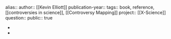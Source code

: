 alias::
author:: [[Kevin Elliott]] 
publication-year::
tags:: book, reference, [[controversies in science]], [[Controversy Mapping]] 
project:: [[X-Science]] 
question::
public:: true

-
-